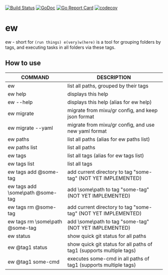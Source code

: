 [![Build Status](https://travis-ci.com/kernle32dll/eq.svg?branch=master)](https://travis-ci.com/kernle32dll/eq)
[![GoDoc](https://godoc.org/github.com/kernle32dll/eq?status.svg)](http://godoc.org/github.com/kernle32dll/eq)
[![Go Report Card](https://goreportcard.com/badge/github.com/kernle32dll/eq)](https://goreportcard.com/report/github.com/kernle32dll/eq)
[![codecov](https://codecov.io/gh/kernle32dll/eq/branch/master/graph/badge.svg)](https://codecov.io/gh/kernle32dll/eq)

# ew

ew - short for `(run things) e(very)w(here)` is a tool for grouping folders by tags,
and executing tasks in all folders via these tags.

## How to use

COMMAND                           | DESCRIPTION
-------                           | ----
ew                                |   list all paths, grouped by their tags
ew help                           |   displays this help
ew --help                         |   displays this help (alias for ew help)
ew migrate                        |   migrate from mixu/gr config, and keep json format
ew migrate --yaml                 |   migrate from mixu/gr config, and use new yaml format
ew paths                          |   list all paths (alias for ew paths list)
ew paths list                     |   list all paths
ew tags                           |   list all tags (alias for ew tags list)
ew tags list                      |   list all tags
ew tags add @some-tag             |   add current directory to tag "some-tag" (NOT YET IMPLEMENTED)
ew tags add \some\path @some-tag  |   add \some\path to tag "some-tag" (NOT YET IMPLEMENTED)
ew tags rm @some-tag              |   add current directory to tag "some-tag" (NOT YET IMPLEMENTED)
ew tags rm \some\path @some-tag   |   add \some\path to tag "some-tag" (NOT YET IMPLEMENTED)
ew status                         |   show quick git status for all paths
ew @tag1 status                   |   show quick git status for all paths of tag1 (supports multiple tags)
ew @tag1 some-cmd                 |   executes some-cmd in all paths of tag1 (supports multiple tags)
